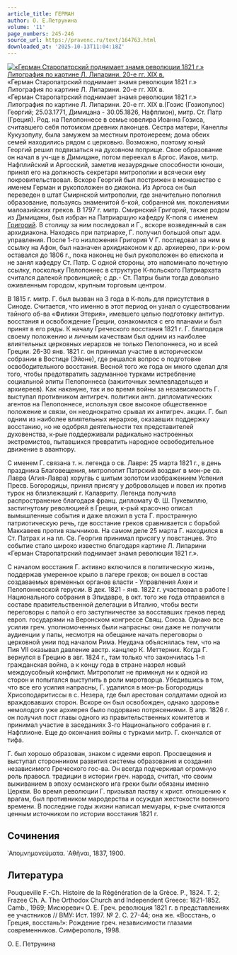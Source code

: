 ```yaml
---
article_title: ГЕРМАН
author: О. Е.Петрунина
volume: '11'
page_numbers: 245-246
source_url: https://pravenc.ru/text/164763.html
downloaded_at: '2025-10-13T11:04:18Z'
---
```


[![«Герман Старопатрский поднимает знамя революции 1821 г.» Литография по картине Л. Липарини. 20-е гг. XIX в.](https://pravenc.ru/data/862/468/1234/i200.jpg "Кликните для увеличения картинки")](https://pravenc.ru/data/862/468/1234/i400.jpg)«Герман Старопатрский поднимает знамя революции 1821 г.» Литография по картине Л. Липарини. 20-е гг. XIX в.  
«Герман Старопатрский поднимает знамя революции 1821 г.» Литография по картине Л. Липарини. 20-е гг. XIX в.(Гозис (Гозиопулос) Георгий; 25.03.1771, Димицана - 30.05.1826, Нафплион), митр. Ст. Патр (Греция). Род. на Пелопоннесе в семье ювелира Иоанна Гозиса, считавшего себя потомком древних лаконцев. Сестра матери, Канеллы Кукузопулу, была замужем за местным протоиереем; дома обеих семей находились рядом с церковью. Возможно, поэтому юный Георгий решил подвизаться на духовном поприще. Свое образование он начал в уч-ще в Димицане, потом переехал в Аргос. Иаков, митр. Нафплийский и Аргосский, заметив незаурядные способности юноши, принял его на должность секретаря митрополии и всячески ему покровительствовал. Вскоре Георгий был пострижен в монашество с именем Герман и рукоположен во диакона. Из Аргоса он был переведен в штат Смирнской митрополии, где значительно пополнил образование, пользуясь знаменитой б-кой, собранной мн. поколениями малоазийских греков. В 1797 г. митр. Смирнский Григорий, также родом из Димицаны, был избран на Патриаршую кафедру К-поля с именем [Григорий](https://pravenc.ru/text/Григорий.html). В столицу за ним последовал и Г., вскоре возведенный в сан архидиакона. Находясь при патриархе, Г. получил большой опыт адм. управления. После 1-го низложения Григория V Г. последовал за ним в ссылку на Афон, был назначен архидиаконом к др. архиерею, при к-ром оставался до 1806 г., пока наконец не был рукоположен во епископа и не занял кафедру Ст. Патр. С одной стороны, это напоминало почетную ссылку, поскольку Пелопоннес в структуре К-польского Патриархата считался далекой провинцией; с др.- Ст. Патры были тогда довольно оживленным городом, крупным торговым центром.

В 1815 г. митр. Г. был вызван на 3 года в К-поль для присутствия в Синоде. Считается, что именно в этот период он узнал о существовании тайного об-ва «Филики Этерия», имевшего целью подготовку антитур. восстания и освобождение Греции, ознакомился с его планами и был принят в его ряды. К началу Греческого восстания 1821 г. Г. благодаря своему положению и личным качествам был одним из наиболее влиятельных церковных иерархов не только Пелопоннеса, но и всей Греции. 26-30 янв. 1821 г. он принимал участие в историческом собрании в Востице (Эйоне), где решался вопрос о подготовке освободительного восстания. Весной того же года он много сделал для того, чтобы предотвратить задуманное турками истребление социальной элиты Пелопоннеса (зажиточных землевладельцев и архиереев). Как накануне, так и во время войны за независимость Г. выступал противником антигреч. политики англ. дипломатических агентов на Пелопоннесе, используя свое высокое общественное положение и связи, он неоднократно срывал их антигреч. акции. Г. был одним из наиболее влиятельных иерархов, оказавших поддержку восстанию, но не одобрял деятельности тех представителей духовенства, к-рые поддерживали радикально настроенных экстремистов, пытавшихся превратить народное освободительное движение в авантюру.

С именем Г. связана т. н. легенда о св. Лавре: 25 марта 1821 г., в день праздника Благовещения, митрополит Патрский воздвиг в мон-ре св. Лавра (Агия-Лавра) хоругвь с шитым золотом изображением Успения Пресв. Богородицы, принял присягу у добровольцев и повел их против турок на близлежащий г. Калавриту. Легенда получила распространение благодаря франц. дипломату Ф. Ш. Пукевиллю, застигнутому революцией в Греции, к-рый красочно описал вымышленные события и даже вложил в уста Г. пространную патриотическую речь, где восстание греков сравнивается с борьбой Маккавеев против язычников. На самом деле 25 марта Г. находился в Ст. Патрах и на пл. Св. Георгия принимал присягу у повстанцев. Это событие стало широко известно благодаря картине Л. Липарини «Герман Старопатрский поднимает знамя революции 1821 г.».

С началом восстания Г. активно включился в политическую жизнь, поддержав умеренное крыло в лагере греков; он вошел в состав создаваемых временных органов власти - Управления Ахеи и Пелопоннесской герусии. В дек. 1821 - янв. 1822 г. участвовал в работе I Национального собрания в Эпидавре, в окт. того же года отправился в составе правительственной делегации в Италию, чтобы вести переговоры с папой о его заступничестве за восставших греков перед европ. государями на Веронском конгрессе Свящ. Союза. Однако все усилия греч. уполномоченных были напрасны: они даже не получили аудиенции у папы, несмотря на обещание начать переговоры о церковной унии под началом Рима. Неудача объяснялась тем, что на Пия VII оказывал давление австр. канцлер К. Меттерних. Когда Г. вернулся в Грецию в авг. 1824 г., там только что закончилась 1-я гражданская война, а к концу года в стране назрел новый междоусобный конфликт. Митрополит не примкнул ни к одной из сторон и попытался выступить в роли миротворца. Убедившись в том, что все его усилия напрасны, Г. удалился в мон-рь Богородицы Хрисоподаритиссы в с. Незера, где был арестован солдатами одной из враждовавших сторон. Вскоре он был освобожден, однако здоровье немолодого уже архиерея было подорвано потрясениями. В апр. 1826 г. он получил пост главы одного из правительственных комитетов и принимал участие в заседаниях 3-го Национального собрания в г. Нафплионе. Еще до окончания войны с турками митр. Г. скончался от тифа.

Г. был хорошо образован, знаком с идеями европ. Просвещения и выступал сторонником развития системы образования и создания независимого Греческого гос-ва. Он всегда подчеркивал огромную роль правосл. традиции в истории греч. народа, считал, что своим выживанием в эпоху османского ига греки были обязаны именно Церкви. Во время революции Г. призывал паству к христ. отношению к врагам, был противником мародерства и осуждал жестокости военного времени. В последние годы жизни написал мемуары, к-рые считаются ценным источником по истории восстания 1821 г.

## Сочинения

᾿Απομνημονεύματα. ᾿Αθῆναι, 1837, 1900.

## Литература

Pouqueville F.-Ch. Histoire de la Régénération de la Grèce. P., 1824. T. 2; Frazee Ch. A. The Orthodox Church and Independent Greece: 1821-1852. Camb., 1969; Мисюревич О. Е. Греч. революция 1821 г. в представлениях ее участников // ВМУ: Ист. 1997. № 2. С. 27-44; она же. «Восстань, о Греция, восстань!»: Рождение греч. независимости глазами современников. Симферополь, 1998.

О. Е.  Петрунина
